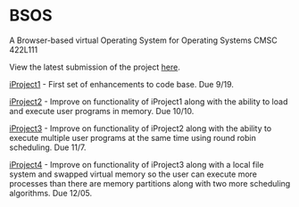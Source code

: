 BSOS
============

A Browser-based virtual Operating System for Operating Systems CMSC 422L111

View the latest submission of the project <a href="https://bsilvia.github.io/BSOS/">here</a>.

<a href="http://labouseur.com/courses/os/iProject1.pdf">iProject1</a> - First set of enhancements to code base.  Due 9/19.

<a href="http://labouseur.com/courses/os/iProject2.pdf">iProject2</a> - Improve on functionality of iProject1 along with the ability to load and execute user programs in memory.  Due 10/10.

<a href="http://labouseur.com/courses/os/iProject3.pdf">iProject3</a> - Improve on functionality of iProject2 along with the ability to execute multiple user programs at the same time using round robin scheduling.  Due 11/7.

<a href="http://labouseur.com/courses/os/iProject4-final.pdf">iProject4</a> - Improve on functionality of iProject3 along with a local file system and swapped virtual memory so the user can execute more processes than there are memory partitions along with two more scheduling algorithms.  Due 12/05.
